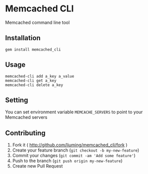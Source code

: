 # Memcached CLI

Memcached command line tool


## Installation

    gem install memcached_cli

## Usage

    memcached-cli add a_key a_value
    memcached-cli get a_key
    memcached-cli delete a_key

## Setting

You can set environment variable `MEMCACHE_SERVERS` to point to your Memcached servers

## Contributing

1. Fork it ( http://github.com/liuming/memcached_cli/fork )
2. Create your feature branch (`git checkout -b my-new-feature`)
3. Commit your changes (`git commit -am 'Add some feature'`)
4. Push to the branch (`git push origin my-new-feature`)
5. Create new Pull Request
